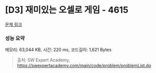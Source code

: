 # [D3] 재미있는 오셀로 게임 - 4615 

[문제 링크](https://swexpertacademy.com/main/code/problem/problemDetail.do?contestProbId=AWQmA4uK8ygDFAXj) 

### 성능 요약

메모리: 63,044 KB, 시간: 220 ms, 코드길이: 1,621 Bytes



> 출처: SW Expert Academy, https://swexpertacademy.com/main/code/problem/problemList.do